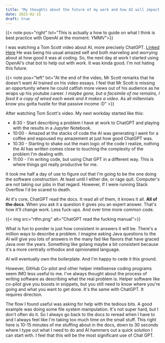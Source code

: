 ```yaml
---
title: "My thoughts about the future of my work and how AI will impact me alone. Yes, that's correct I don't care about how it impacts other people. Let the world burn..."
date: 2023-02-15
draft: true
---
```


{{< note pos="right" txt="This is actually a how to guide on what I think is best practice with OpenAI at the moment. YMMV">}}

I was watching a Tom Scott video about AI, more precisely ChatGPT. [Linked Here](https://www.youtube.com/watch?v=jPhJbKBuNnA)  He was being his usual amazed self and both marveling and worrying about at how good it was at coding. So, the next day at work I started using OpenAI's chat bot to help out with work. It was kinda good. I'm not hating this future.

{{< note pos="left" txt="At the end of the video, Mr Scott remarks that he doesn't want AI trained on his video essays. I feel that Mr Scott is missing an  opportunity where he could catfish more views out of his audience as he wraps up his youtube career. *I maybe gone, but a facsimile of me remains, I feed it a copy of wired each week and it makes a video*. As all millennials know you gotta hustle for that passive income :D" >}}

After watching Tom Scott's video. My next workday started like this:

- 8:30 - Start describing a problem I have at work to ChatGPT and playing with the results in a Jupyter Notebook. 
- 10:00 - Amazed at the stacks of code the AI was generating I went for a coffee and espoused my amazement at just how good ChatGPT was. 
- 10:30 - Starting to shake out the main logic of the code I realize, nothing the AI has written comes close to touching the complexity of the problem I'm dealing with. 
- 11:00 - I'm writing code, but using Chat GPT in a different way. This is where things got really productive for me. 

It took me half a day of use to figure out that I'm going to be the one doing the software construction. At least until I either die, or rage quit. Computer's are not taking our jobs in that regard. However, If I were running Stack Overflow I'd be scared to death. 

At it's core, ChatGPT read the docs. It read all of them, it knows it all. **All of the docs**. When you ask it a question it gives you an expert answer. That's how it'll change work. Less fuck-ups. And over time more common code. 

{{< img src="rtfm.png" alt="ChatGPT read the fucking manual">}} 

What is fun to ponder is just how consistent in answers it will be. There's a million ways to describe a problem. I imagine asking Java questions to the AI will give you lots of answers in the many fad like flavors that have graced Java over the years. Something like golang maybe a bit consistent because it's a more centrally orthodox and opinionated language. 

AI will eventually own the boilerplate. And I'm happy to cede it this ground.

However, GitHub Co-pilot and other helper intellisense coding programs seem IMO less useful to me. I've always thought about the process of writing software as describing what the real problem is. Helper software like co-pilot give you boosts in snippets, but you still need to know where you're going and what you want to get done. It's the same with ChatGPT. It requires direction. 

The flow I found useful was asking for help with the tedious bits. A good example was doing some file system manipulation. It's not super hard, but I don't often do it. So I always go back to the docs to reread when I have to and I always feel like I'm taking too much time on the small stuff. This right here is 10-15 minutes of me stuffing about in the docs, down to 30 seconds where I type out what I need to do and AI hammers out a quick solution I can start with. I feel that this will be the most significant use of Chat GPT.





